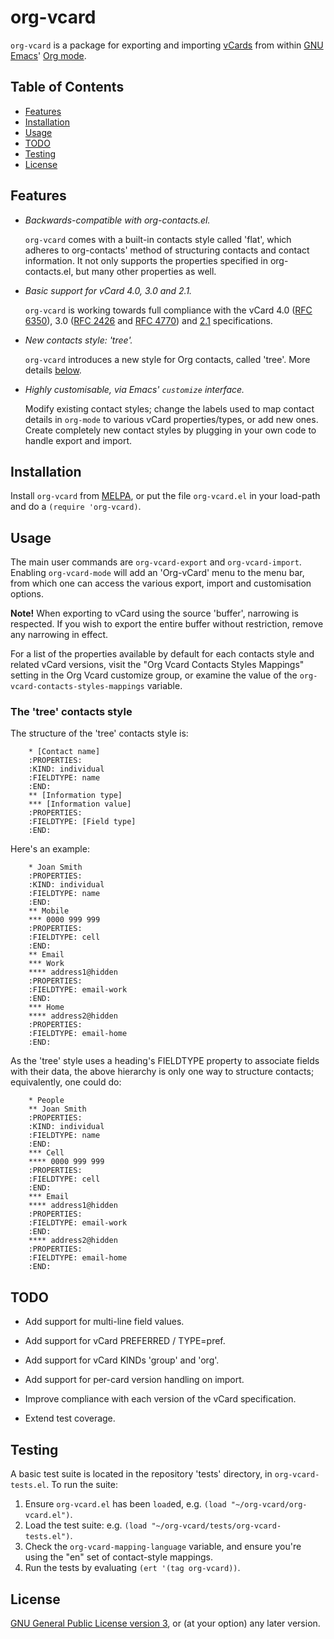 # org-vcard

`org-vcard` is a package for exporting and importing [vCards](https://en.wikipedia.org/wiki/Vcard) from within [GNU Emacs](https://www.gnu.org/software/emacs/)' [Org mode](http://orgmode.org/).

## Table of Contents

- [Features](#features)
- [Installation](#installation)
- [Usage](#usage)
- [TODO](#todo)
- [Testing](#testing)
- [License](#license)

## Features

* _Backwards-compatible with org-contacts.el._

    `org-vcard` comes with a built-in contacts style called 'flat', which adheres to org-contacts' method of structuring contacts and contact information. It not only supports the properties specified in org-contacts.el, but many other properties as well.

* _Basic support for vCard 4.0, 3.0 and 2.1._

    `org-vcard` is working towards full compliance with the vCard 4.0 ([RFC 6350](https://tools.ietf.org/html/rfc6350)), 3.0 ([RFC 2426](https://tools.ietf.org/html/rfc2426) and [RFC 4770](https://tools.ietf.org/html/rfc4770)) and [2.1](http://www.imc.org/pdi/vcard-21.txt) specifications.

* _New contacts style: 'tree'._

    `org-vcard` introduces a new style for Org contacts, called 'tree'. More details [below](#tree).

* _Highly customisable, via Emacs' `customize` interface._

    Modify existing contact styles; change the labels used to map contact details in `org-mode` to various vCard properties/types, or add new ones. Create completely new contact styles by plugging in your own code to handle export and import.

## Installation

Install `org-vcard` from [MELPA](http://melpa.milkbox.net/#/), or put the file `org-vcard.el` in your load-path and do a `(require 'org-vcard)`.

## Usage

The main user commands are `org-vcard-export` and `org-vcard-import`. Enabling `org-vcard-mode` will add an 'Org-vCard' menu to the menu bar, from which one can access the various export, import and customisation options.

**Note!** When exporting to vCard using the source 'buffer', narrowing is respected. If you wish to export the entire buffer without restriction, remove any narrowing in effect.

For a list of the properties available by default for each contacts style and related vCard versions, visit the "Org Vcard Contacts Styles Mappings" setting in the Org Vcard customize group, or examine the value of the `org-vcard-contacts-styles-mappings` variable.

<a name="tree"></a>

### The 'tree' contacts style

The structure of the 'tree' contacts style is:

```
    * [Contact name]
    :PROPERTIES:
    :KIND: individual
    :FIELDTYPE: name
    :END:
    ** [Information type]
    *** [Information value]
    :PROPERTIES:
    :FIELDTYPE: [Field type]
    :END:
```

Here's an example:

```
    * Joan Smith
    :PROPERTIES:
    :KIND: individual
    :FIELDTYPE: name
    :END:
    ** Mobile
    *** 0000 999 999
    :PROPERTIES:
    :FIELDTYPE: cell
    :END:
    ** Email
    *** Work
    **** address1@hidden
    :PROPERTIES:
    :FIELDTYPE: email-work
    :END:
    *** Home
    **** address2@hidden
    :PROPERTIES:
    :FIELDTYPE: email-home
    :END:
```

As the 'tree' style uses a heading's FIELDTYPE property to associate fields with their data, the above hierarchy is only one way to structure contacts; equivalently, one could do:

```
    * People
    ** Joan Smith
    :PROPERTIES:
    :KIND: individual
    :FIELDTYPE: name
    :END:
    *** Cell
    **** 0000 999 999
    :PROPERTIES:
    :FIELDTYPE: cell
    :END:
    *** Email
    **** address1@hidden
    :PROPERTIES:
    :FIELDTYPE: email-work
    :END:
    **** address2@hidden
    :PROPERTIES:
    :FIELDTYPE: email-home
    :END:
```

## TODO

* Add support for multi-line field values.

* Add support for vCard PREFERRED / TYPE=pref.

* Add support for vCard KINDs 'group' and 'org'.

* Add support for per-card version handling on import.

* Improve compliance with each version of the vCard specification.

* Extend test coverage.

## Testing

A basic test suite is located in the repository 'tests' directory, in `org-vcard-tests.el`. To run the suite:

1. Ensure `org-vcard.el` has been `load`ed, e.g. `(load "~/org-vcard/org-vcard.el")`.
2. Load the test suite: e.g. `(load "~/org-vcard/tests/org-vcard-tests.el")`.
3. Check the `org-vcard-mapping-language` variable, and ensure you're using the "en" set of contact-style mappings.
4. Run the tests by evaluating `(ert '(tag org-vcard))`.

## License

[GNU General Public License version 3](http://www.gnu.org/licenses/gpl.html), or (at your option) any later version.
